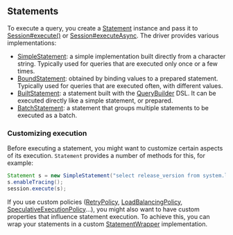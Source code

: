 ## Statements

To execute a query, you  create a [Statement] instance and pass it to [Session#execute()][execute] or
[Session#executeAsync][executeAsync]. The driver provides various implementations:

* [SimpleStatement](simple/): a simple implementation built directly from a
  character string. Typically used for queries that are executed only
  once or a few times.
* [BoundStatement](prepared/): obtained by binding values to a prepared
  statement. Typically used for queries that are executed
  often, with different values.
* [BuiltStatement](built/): a statement built with the [QueryBuilder] DSL. It
  can be executed directly like a simple statement, or prepared.
* [BatchStatement](batch/): a statement that groups multiple statements to be
  executed as a batch.


### Customizing execution

Before executing a statement, you might want to customize certain
aspects of its execution. `Statement` provides a number of methods for
this, for example:

```java
Statement s = new SimpleStatement("select release_version from system.local");
s.enableTracing();
session.execute(s);
```

If you use custom policies ([RetryPolicy], [LoadBalancingPolicy],
[SpeculativeExecutionPolicy]...), you might also want to have custom
properties that influence statement execution. To achieve this, you can
wrap your statements in a custom [StatementWrapper] implementation.

[Statement]:                  http://docs.datastax.com/en/drivers/java/3.6/com/datastax/driver/core/Statement.html
[QueryBuilder]:               http://docs.datastax.com/en/drivers/java/3.6/com/datastax/driver/core/querybuilder/QueryBuilder.html
[StatementWrapper]:           http://docs.datastax.com/en/drivers/java/3.6/com/datastax/driver/core/StatementWrapper.html
[RetryPolicy]:                http://docs.datastax.com/en/drivers/java/3.6/com/datastax/driver/core/policies/RetryPolicy.html
[LoadBalancingPolicy]:        http://docs.datastax.com/en/drivers/java/3.6/com/datastax/driver/core/policies/LoadBalancingPolicy.html
[SpeculativeExecutionPolicy]: http://docs.datastax.com/en/drivers/java/3.6/com/datastax/driver/core/policies/SpeculativeExecutionPolicy.html
[execute]:                    http://docs.datastax.com/en/drivers/java/3.6/com/datastax/driver/core/Session.html#execute-com.datastax.driver.core.Statement-
[executeAsync]:               http://docs.datastax.com/en/drivers/java/3.6/com/datastax/driver/core/Session.html#executeAsync-com.datastax.driver.core.Statement-
